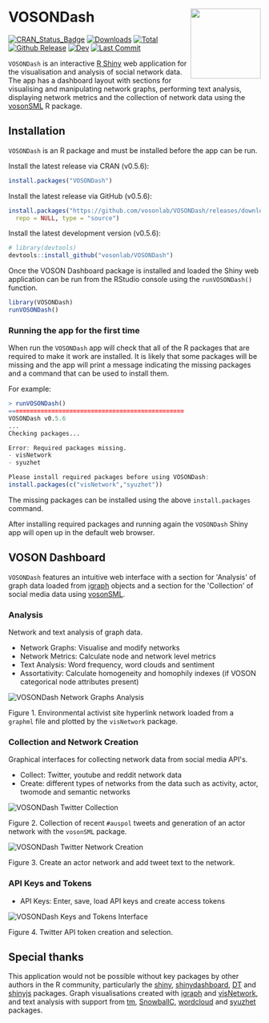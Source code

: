 # VOSONDash <img src="https://vosonlab.github.io/VOSONDash/images/logo.png" width="140px" align="right" />
[![CRAN_Status_Badge](https://www.r-pkg.org/badges/version/VOSONDash)](https://CRAN.R-project.org/package=VOSONDash)
[![Downloads](https://cranlogs.r-pkg.org/badges/VOSONDash)](https://CRAN.R-project.org/package=VOSONDash)
[![Total](https://cranlogs.r-pkg.org/badges/grand-total/VOSONDash)](https://CRAN.R-project.org/package=VOSONDash)
[![Github Release](https://img.shields.io/github/release-pre/vosonlab/VOSONDash.svg?logo=github&colorB=8065ac)](https://github.com/vosonlab/VOSONDash/releases)
[![Dev](https://img.shields.io/static/v1?label=dev&message=v0.5.6&color=659DBD&logo=github)](https://github.com/vosonlab/VOSONDash)
[![Last Commit](https://img.shields.io/github/last-commit/vosonlab/VOSONDash.svg?color=659DBD&logo=github)](https://github.com/vosonlab/VOSONDash/commits/master)

`VOSONDash` is an interactive [R Shiny](https://shiny.rstudio.com/) web application for the visualisation and analysis of social network data. The app has a dashboard layout with sections for visualising and manipulating network graphs, performing text analysis, displaying network metrics and the collection of network data using the [vosonSML](https://github.com/vosonlab/vosonSML) R package.

## Installation

`VOSONDash` is an R package and must be installed before the app can be run.

Install the latest release via CRAN (v0.5.6):
```R
install.packages("VOSONDash")
```

Install the latest release via GitHub (v0.5.6):
```R
install.packages("https://github.com/vosonlab/VOSONDash/releases/download/v0.5.5/VOSONDash-0.5.6.tar.gz", 
  repo = NULL, type = "source")
```

Install the latest development version (v0.5.6):
```R
# library(devtools)
devtools::install_github("vosonlab/VOSONDash")
```

Once the VOSON Dashboard package is installed and loaded the Shiny web application can be run from the RStudio console using the `runVOSONDash()` function.

```R
library(VOSONDash)
runVOSONDash()
```

### Running the app for the first time

When run the `VOSONDash` app will check that all of the R packages that are required to make it work are installed. It is likely that some packages will be missing and the app will print a message indicating the missing packages and a command that can be used to install them.

For example:

```R
> runVOSONDash()
=================================================
VOSONDash v0.5.6
...
Checking packages...

Error: Required packages missing.
- visNetwork
- syuzhet

Please install required packages before using VOSONDash:
install.packages(c("visNetwork","syuzhet"))
```
The missing packages can be installed using the above `install.packages` command.

After installing required packages and running again the `VOSONDash` Shiny app will open up in the default web browser.

## VOSON Dashboard

`VOSONDash` features an intuitive web interface with a section for 'Analysis' of graph data loaded from [igraph](https://igraph.org/r/) objects and a section for the 'Collection' of social media data using [vosonSML](https://github.com/vosonlab/vosonSML).

### Analysis

Network and text analysis of graph data.

* Network Graphs: Visualise and modify networks
* Network Metrics: Calculate node and network level metrics
* Text Analysis: Word frequency, word clouds and sentiment
* Assortativity: Calculate homogeneity and homophily indexes (if VOSON categorical node attributes present)

![VOSONDash Network Graphs Analysis](https://vosonlab.github.io/VOSONDash/images/network-graphs-1420x847.jpg)

Figure 1. Environmental activist site hyperlink network loaded from a `graphml` file and plotted by the `visNetwork` package.

### Collection and Network Creation

Graphical interfaces for collecting network data from social media API's.

* Collect: Twitter, youtube and reddit network data
* Create: different types of networks from the data such as activity, actor, twomode and semantic networks

![VOSONDash Twitter Collection](https://vosonlab.github.io/VOSONDash/images/collection-twitter-1420x980.jpg)

Figure 2. Collection of recent `#auspol` tweets and generation of an actor network with the `vosonSML` package.

![VOSONDash Twitter Network Creation](https://vosonlab.github.io/VOSONDash/images/creation-twitter-1420x848.jpg)

Figure 3. Create an actor network and add tweet text to the network.

### API Keys and Tokens

* API Keys: Enter, save, load API keys and create access tokens

![VOSONDash Keys and Tokens Interface](https://vosonlab.github.io/VOSONDash/images/api-twitter-1420x848.jpg)

Figure 4. Twitter API token creation and selection.

## Special thanks

This application would not be possible without key packages by other authors in the R community, particularly the [shiny](https://github.com/rstudio/shiny), [shinydashboard](https://github.com/rstudio/shinydashboard), [DT](https://github.com/rstudio/DT) and [shinyjs](https://github.com/daattali/shinyjs) packages. Graph visualisations created with [igraph](https://github.com/igraph/rigraph) and [visNetwork](https://github.com/datastorm-open/visNetwork), and text analysis with support from [tm](https://CRAN.R-project.org/package=tm), [SnowballC](https://CRAN.R-project.org/package=SnowballC), [wordcloud](https://CRAN.R-project.org/package=wordcloud) and [syuzhet](https://CRAN.R-project.org/package=syuzhet) packages.

